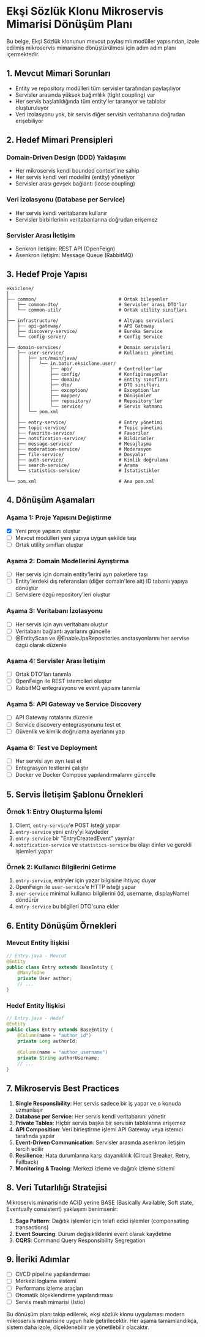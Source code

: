 # Ekşi Sözlük Klonu Mikroservis Mimarisi Dönüşüm Planı

Bu belge, Ekşi Sözlük klonunun mevcut paylaşımlı modüller yapısından, izole edilmiş mikroservis mimarisine dönüştürülmesi için adım adım planı içermektedir.

## 1. Mevcut Mimari Sorunları

- Entity ve repository modülleri tüm servisler tarafından paylaşılıyor
- Servisler arasında yüksek bağımlılık (tight coupling) var
- Her servis başlatıldığında tüm entity'ler taranıyor ve tablolar oluşturuluyor
- Veri izolasyonu yok, bir servis diğer servisin veritabanına doğrudan erişebiliyor

## 2. Hedef Mimari Prensipleri

### Domain-Driven Design (DDD) Yaklaşımı
- Her mikroservis kendi bounded context'ine sahip
- Her servis kendi veri modelini (entity) yönetiyor
- Servisler arası gevşek bağlantı (loose coupling)

### Veri İzolasyonu (Database per Service)
- Her servis kendi veritabanını kullanır
- Servisler birbirlerinin veritabanlarına doğrudan erişemez

### Servisler Arası İletişim
- Senkron iletişim: REST API (OpenFeign)
- Asenkron iletişim: Message Queue (RabbitMQ)

## 3. Hedef Proje Yapısı

```
eksiclone/
│
├── common/                              # Ortak bileşenler
│   ├── common-dto/                      # Servisler arası DTO'lar
│   └── common-util/                     # Ortak utility sınıfları
│
├── infrastructure/                      # Altyapı servisleri  
│   ├── api-gateway/                     # API Gateway
│   ├── discovery-service/               # Eureka Service
│   └── config-server/                   # Config Service
│
├── domain-services/                     # Domain servisleri  
│   ├── user-service/                    # Kullanıcı yönetimi
│   │   ├── src/main/java/
│   │   │   └── in.batur.eksiclone.user/
│   │   │       ├── api/                 # Controller'lar
│   │   │       ├── config/              # Konfigürasyonlar
│   │   │       ├── domain/              # Entity sınıfları
│   │   │       ├── dto/                 # DTO sınıfları
│   │   │       ├── exception/           # Exception'lar
│   │   │       ├── mapper/              # Dönüşümler
│   │   │       ├── repository/          # Repository'ler
│   │   │       └── service/             # Servis katmanı
│   │   └── pom.xml
│   │
│   ├── entry-service/                   # Entry yönetimi
│   ├── topic-service/                   # Topic yönetimi
│   ├── favorite-service/                # Favoriler
│   ├── notification-service/            # Bildirimler
│   ├── message-service/                 # Mesajlaşma
│   ├── moderation-service/              # Moderasyon
│   ├── file-service/                    # Dosyalar
│   ├── auth-service/                    # Kimlik doğrulama
│   ├── search-service/                  # Arama
│   └── statistics-service/              # İstatistikler
│
└── pom.xml                              # Ana pom.xml
```

## 4. Dönüşüm Aşamaları

### Aşama 1: Proje Yapısını Değiştirme
- [x] Yeni proje yapısını oluştur
- [ ] Mevcut modülleri yeni yapıya uygun şekilde taşı
- [ ] Ortak utility sınıfları oluştur

### Aşama 2: Domain Modellerini Ayrıştırma
- [ ] Her servis için domain entity'lerini ayrı paketlere taşı
- [ ] Entity'lerdeki dış referansları (diğer domain'lere ait) ID tabanlı yapıya dönüştür
- [ ] Servislere özgü repository'leri oluştur

### Aşama 3: Veritabanı İzolasyonu
- [ ] Her servis için ayrı veritabanı oluştur
- [ ] Veritabanı bağlantı ayarlarını güncelle
- [ ] @EntityScan ve @EnableJpaRepositories anotasyonlarını her servise özgü olarak düzenle

### Aşama 4: Servisler Arası İletişim
- [ ] Ortak DTO'ları tanımla
- [ ] OpenFeign ile REST istemcileri oluştur
- [ ] RabbitMQ entegrasyonu ve event yapısını tanımla

### Aşama 5: API Gateway ve Service Discovery
- [ ] API Gateway rotalarını düzenle
- [ ] Service discovery entegrasyonunu test et
- [ ] Güvenlik ve kimlik doğrulama ayarlarını yap

### Aşama 6: Test ve Deployment
- [ ] Her servisi ayrı ayrı test et
- [ ] Entegrasyon testlerini çalıştır
- [ ] Docker ve Docker Compose yapılandırmalarını güncelle

## 5. Servis İletişim Şablonu Örnekleri

### Örnek 1: Entry Oluşturma İşlemi
1. Client, `entry-service`'e POST isteği yapar
2. `entry-service` yeni entry'yi kaydeder
3. `entry-service` bir "EntryCreatedEvent" yayınlar
4. `notification-service` ve `statistics-service` bu olayı dinler ve gerekli işlemleri yapar

### Örnek 2: Kullanıcı Bilgilerini Getirme
1. `entry-service`, entryler için yazar bilgisine ihtiyaç duyar
2. OpenFeign ile `user-service`'e HTTP isteği yapar
3. `user-service` minimal kullanıcı bilgilerini (id, username, displayName) döndürür
4. `entry-service` bu bilgileri DTO'suna ekler

## 6. Entity Dönüşüm Örnekleri

### Mevcut Entity İlişkisi
```java
// Entry.java - Mevcut
@Entity
public class Entry extends BaseEntity {
    @ManyToOne
    private User author;
    // ...
}
```

### Hedef Entity İlişkisi
```java
// Entry.java - Hedef
@Entity
public class Entry extends BaseEntity {
    @Column(name = "author_id")
    private Long authorId;
    
    @Column(name = "author_username")
    private String authorUsername;
    // ...
}
```

## 7. Mikroservis Best Practices

1. **Single Responsibility**: Her servis sadece bir iş yapar ve o konuda uzmanlaşır
2. **Database per Service**: Her servis kendi veritabanını yönetir
3. **Private Tables**: Hiçbir servis başka bir servisin tablolarına erişemez
4. **API Composition**: Veri birleştirme işlemi API Gateway veya istemci tarafında yapılır
5. **Event-Driven Communication**: Servisler arasında asenkron iletişim tercih edilir
6. **Resilience**: Hata durumlarına karşı dayanıklılık (Circuit Breaker, Retry, Fallback)
7. **Monitoring & Tracing**: Merkezi izleme ve dağıtık izleme sistemi

## 8. Veri Tutarlılığı Stratejisi

Mikroservis mimarisinde ACID yerine BASE (Basically Available, Soft state, Eventually consistent) yaklaşımı benimsenir:

1. **Saga Pattern**: Dağıtık işlemler için telafi edici işlemler (compensating transactions)
2. **Event Sourcing**: Durum değişikliklerini event olarak kaydetme
3. **CQRS**: Command Query Responsibility Segregation

## 9. İleriki Adımlar

- [ ] CI/CD pipeline yapılandırması
- [ ] Merkezi loglama sistemi
- [ ] Performans izleme araçları
- [ ] Otomatik ölçeklendirme yapılandırması
- [ ] Servis mesh mimarisi (Istio)

Bu dönüşüm planı takip edilerek, ekşi sözlük klonu uygulaması modern mikroservis mimarisine uygun hale getirilecektir. Her aşama tamamlandıkça, sistem daha izole, ölçeklenebilir ve yönetilebilir olacaktır.